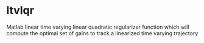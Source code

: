 # ltvlqr
Matlab linear time varying linear quadratic regularizer function which will compute the optimal set of gains to track a linearized time varying trajectory
